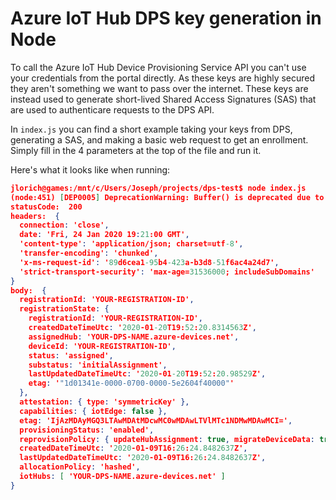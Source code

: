 # Azure IoT Hub DPS key generation in Node

To call the Azure IoT Hub Device Provisioning Service API you can't use your credentials from the portal directly.  As these keys are highly secured they aren't something we want to pass over the internet.  These keys are instead used to generate short-lived Shared Access Signatures (SAS) that are used to authenticare requests to the DPS API.

In `index.js` you can find a short example taking your keys from DPS, generating a SAS, and making a basic web request to get an enrollment.  Simply fill in the 4 parameters at the top of the file and run it.

Here's what it looks like when running:

```json
jlorich@games:/mnt/c/Users/Joseph/projects/dps-test$ node index.js
(node:451) [DEP0005] DeprecationWarning: Buffer() is deprecated due to security and usability issues. Please use the Buffer.alloc(), Buffer.allocUnsafe(), or Buffer.from() methods instead.
statusCode:  200
headers:  {
  connection: 'close',
  date: 'Fri, 24 Jan 2020 19:21:00 GMT',
  'content-type': 'application/json; charset=utf-8',
  'transfer-encoding': 'chunked',
  'x-ms-request-id': '89d6cea1-95b4-423a-b3d8-51f6ac4a24d7',
  'strict-transport-security': 'max-age=31536000; includeSubDomains'
}
body:  {
  registrationId: 'YOUR-REGISTRATION-ID',
  registrationState: {
    registrationId: 'YOUR-REGISTRATION-ID',
    createdDateTimeUtc: '2020-01-20T19:52:20.8314563Z',
    assignedHub: 'YOUR-DPS-NAME.azure-devices.net',
    deviceId: 'YOUR-REGISTRATION-ID',
    status: 'assigned',
    substatus: 'initialAssignment',
    lastUpdatedDateTimeUtc: '2020-01-20T19:52:20.98529Z',
    etag: '"1d01341e-0000-0700-0000-5e2604f40000"'
  },
  attestation: { type: 'symmetricKey' },
  capabilities: { iotEdge: false },
  etag: 'IjAzMDAyMGQ3LTAwMDAtMDcwMC0wMDAwLTVlMTc1NDMwMDAwMCI=',
  provisioningStatus: 'enabled',
  reprovisionPolicy: { updateHubAssignment: true, migrateDeviceData: true },
  createdDateTimeUtc: '2020-01-09T16:26:24.8482637Z',
  lastUpdatedDateTimeUtc: '2020-01-09T16:26:24.8482637Z',
  allocationPolicy: 'hashed',
  iotHubs: [ 'YOUR-DPS-NAME.azure-devices.net' ]
}
```